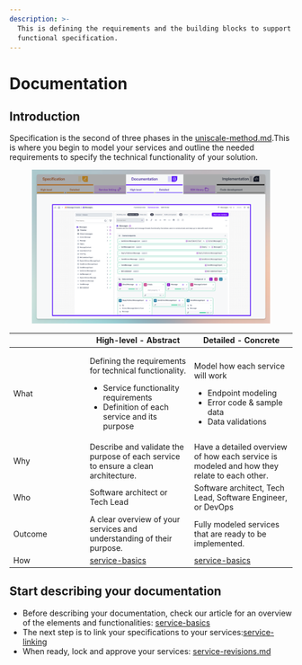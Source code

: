 ```yaml
---
description: >-
  This is defining the requirements and the building blocks to support your
  functional specification.
---
```


# Documentation

## Introduction

Specification is the second of three phases in the [uniscale-method.md](../../getting-started/uniscale-method.md "mention").This is where you begin to model your services and outline the needed requirements to specify the technical functionality of your solution.

<figure><img src="../../.gitbook/assets/CleanShot 2024-07-09 at 12.02.57.png" alt=""><figcaption></figcaption></figure>



<table><thead><tr><th width="122"></th><th>High-level - Abstract</th><th>Detailed - Concrete</th></tr></thead><tbody><tr><td>What</td><td><p>Defining the requirements for technical functionality.</p><ul><li>Service functionality requirements</li><li>Definition of each service and its purpose</li></ul></td><td><p>Model how each service will work</p><ul><li>Endpoint modeling</li><li>Error code &#x26; sample data</li><li>Data validations</li></ul></td></tr><tr><td>Why</td><td>Describe and validate the purpose of each service to ensure a clean architecture.</td><td>Have a detailed overview of how each service is modeled and how they relate to each other.</td></tr><tr><td>Who</td><td>Software architect or Tech Lead</td><td>Software architect, Tech Lead, Software Engineer, or DevOps</td></tr><tr><td>Outcome</td><td>A clear overview of your services and understanding of their purpose.</td><td>Fully modeled services that are ready to be implemented.</td></tr><tr><td>How</td><td><a data-mention href="service-basics/">service-basics</a></td><td><a data-mention href="service-basics/">service-basics</a></td></tr></tbody></table>





## Start describing your documentation

* Before describing your documentation, check our article for an overview of the elements and functionalities: [service-basics](service-basics/ "mention")
* The next step is to link your specifications to your services:[service-linking](service-linking/ "mention")
* When ready, lock and approve your services: [service-revisions.md](service-revisions.md "mention")
